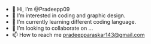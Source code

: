 - 👋 Hi, I’m @Pradeepp09
- 👀 I’m interested in coding and graphic design. 
- 🌱 I’m currently learning different coding language. 
- 💞️ I’m looking to collaborate on ...
- 📫 How to reach me pradeepparaskar143@gmail.com

<!---
Pradeepp09/Pradeepp09 is a ✨ special ✨ repository because its `README.md` (this file) appears on your GitHub profile.
You can click the Preview link to take a look at your changes.
--->
